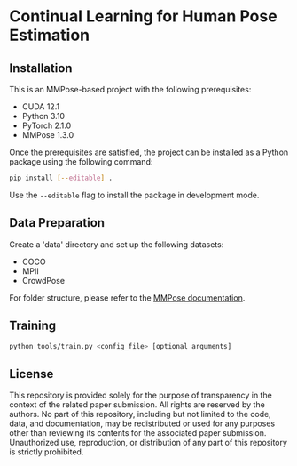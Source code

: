 # Continual Learning for Human Pose Estimation

## Installation

This is an MMPose-based project with the following prerequisites:

- CUDA 12.1
- Python 3.10
- PyTorch 2.1.0
- MMPose 1.3.0

Once the prerequisites are satisfied, the project can be installed as a Python package using the following command:

```bash
pip install [--editable] .
```

Use the `--editable` flag to install the package in development mode.

## Data Preparation

Create a 'data' directory and set up the following datasets:

- COCO
- MPII
- CrowdPose

For folder structure, please refer to the [MMPose documentation](https://mmpose.readthedocs.io/en/latest/dataset_zoo/2d_body_keypoint.html).

## Training

```bash
python tools/train.py <config_file> [optional arguments]
```

## License

This repository is provided solely for the purpose of transparency in the context of the related paper submission. All rights are reserved by the authors. No part of this repository, including but not limited to the code, data, and documentation, may be redistributed or used for any purposes other than reviewing its contents for the associated paper submission. Unauthorized use, reproduction, or distribution of any part of this repository is strictly prohibited.

